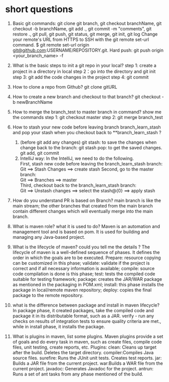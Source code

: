 # short questions
1. Basic git commands:
   git clone
   git branch, git checkout branchName, git checkout -b branchName, git add ., git commit -m "comments", 
   git restore ., git pull, git push, git status, git merge, git init, git log
   Change your remote's URL from HTTPS to SSH with the git remote set-url command. $ git remote set-url origin git@github.com:USERNAME/REPOSITORY.git.
   Hard push: git push origin <your_branch_name> -f
2. What is the basic steps to init a git repo in your local?
   step 1: create a project in a directory in local
   step 2：go into the directory and git init
   step 3: git add the code changes in the project
   step 4: git commit
3. How to clone a repo from Github?
   git clone gitURL
4. How to create a new branch and checkout to that branch?
   git checkout -b newBranchName
5. How to merge the branch_test to master branch in command? show me the commands
   step 1: git checkout master
   step 2: git merge branch_test
6. How to stash your new code before leaving branch branch_learn_stash and pop your stash when you checkout back to **branch_learn_stash ?
   1) (before git add any changes) git stash: to save the changes
   when change back to the branch: git stash pop: to get the saved changes.
   git add, git commit
    2) IntelliJ way:
       In the IntelliJ, we need to do the following.  
       First, stash new code before leaving the branch_learn_stash branch:  
       Git ==> Stash Changes ==> create stash
       Second, go to the master branch:  
       Git ==> Branches ==> master  
       Third, checkout back to the branch_learn_stash branch:  
       Git ==> Unstash changes ==> select the stash@{0} ==> apply stash
7. How do you understand PR is based on Branch?
   main branch is like the main stream; the other branches that created from the main branch contain different changes
   which will eventually merge into the main branch.
8. What is maven role? what it is used to do?
   Maven is an automation and management tool and is based on pom. It is used for building and managing any Java-based project.
9. What is the lifecycle of maven? could you tell me the details ?
   The lifecycle of maven is a well-defined sequence of phases. It defines the order in which the goals are to be executed.
   Prepare: resource copying can be customized in this phase;
   validate: validate if the project is correct and if all necessary information is available;
   compile: source code compilation is done is this phase;
   test: tests the compiled code suitable for testing framework;
   package: creates the JAR/WAR package as mentioned in the packaging in POM.xml;
   install: this phase installs the package in local/remote maven repository;
   deploy: copies the final package to the remote repository.

10. what is the difference between package and install in maven lifecycle?
    In package phase, it created packages, take the compiled code and package it in its distributable format, 
    such as a JAR. verify - run any checks on results of integration tests to ensure quality criteria are met., 
    while in install phase, it installs the package.
11. What is plugins in maven, list some plugins.
    Maven plugins provide a set of goals and do every task in maven, such as create files, compile code files, 
    unit testing, create reports, etc.
   Plugins: 
   clean: Cleans up target after the build. Deletes the target directory.
   compiler:Compiles Java source files. 
   surefire: Runs the JUnit unit tests. Creates test reports. 
   jar: Builds a JAR file from the current project. 
   war:Builds a WAR file from the current project.
   javadoc: Generates Javadoc for the project.
   antrun: Runs a set of ant tasks from any phase mentioned of the build.
    